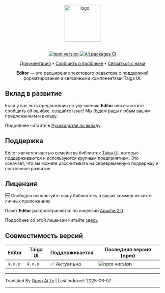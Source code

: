 <br />

<div align="center">
    <img src="https://raw.githubusercontent.com/taiga-family/editor/main/projects/demo/src/assets/icons/logo.svg" alt="logo" height="120px">
</div>

<br />

<div align="center">

[![npm version](https://img.shields.io/npm/v/@taiga-ui/editor.svg)](https://npmjs.com/package/@taiga-ui/editor)
[![All packages CI](https://github.com/taiga-family/editor/actions/workflows/build.yml/badge.svg?branch=main)](https://github.com/taiga-family/editor/actions/workflows/build.yml)

</div>

<p align="center">
    <a href="https://taiga-family.github.io/editor">Документация</a> •
    <a href="https://github.com/taiga-family/editor/issues/new/choose">Сообщить о проблеме</a> •
    <a href="https://t.me/taiga_ui">Связаться с нами</a>
</p>

<p align="center">
    <b>Editor</b> — это расширение текстового редактора с поддержкой форматирования и связанными компонентами Taiga UI.
</p>

## Вклад в развитие

Если у вас есть предложения по улучшению **Editor** или вы хотите сообщить об ошибке, создайте issue! Мы будем рады любым вашим предложениям и вкладу.

Подробнее читайте в [Руководстве по вкладу](https://raw.githubusercontent.com/taiga-family/editor/main/CONTRIBUTING.md).

## Поддержка

Editor является частью семейства библиотек [Taiga UI](https://github.com/taiga-family/taiga-ui), которые поддерживаются и используются крупным предприятием. Это означает, что вы можете рассчитывать на своевременную поддержку и постоянное развитие.

## Лицензия

🆓 Свободно используйте нашу библиотеку в ваших коммерческих и личных приложениях

Пакет **Editor** распространяется по лицензии [Apache 2.0](https://raw.githubusercontent.com/taiga-family/editor/main/LICENSE)

Подробнее об этой лицензии читайте [здесь](https://choosealicense.com/licenses/apache-2.0/)

## Совместимость версий

| Editor  | Taiga UI | Поддерживается | Последняя версия (npm)                                                                             |
| ------- | -------- | -------------- | -------------------------------------------------------------------------------------------------- |
| `4.x.y` | `4.x.y`  | ✅ Актуально   | ![npm version](https://img.shields.io/npm/v/@taiga-ui/editor?label=%40taiga-ui%2Feditor%20~%20v4) |

---

Tranlated By [Open Ai Tx](https://github.com/OpenAiTx/OpenAiTx) | Last indexed: 2025-06-07

---